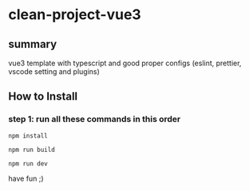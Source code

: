 # clean-project-vue3

## summary

vue3 template with typescript and good proper configs (eslint, prettier, vscode setting and plugins)

## How to Install

### step 1: run all these commands in this order

```
npm install

npm run build

npm run dev
```

have fun ;)
